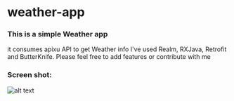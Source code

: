# weather-app
### This is a simple Weather app 
it consumes apixu API to get Weather info 
 I've used Realm, RXJava, Retrofit and ButterKnife. Please feel free to add features or contribute with me 

### Screen shot:

![alt text](https://preview.ibb.co/njWyYp/Screenshot_20181008_172409.jpg)
